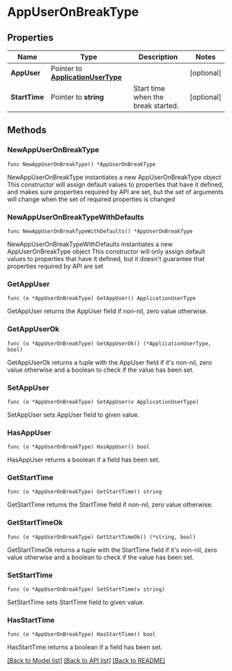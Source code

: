 # AppUserOnBreakType

## Properties

Name | Type | Description | Notes
------------ | ------------- | ------------- | -------------
**AppUser** | Pointer to [**ApplicationUserType**](ApplicationUserType.md) |  | [optional] 
**StartTime** | Pointer to **string** | Start time when the break started. | [optional] 

## Methods

### NewAppUserOnBreakType

`func NewAppUserOnBreakType() *AppUserOnBreakType`

NewAppUserOnBreakType instantiates a new AppUserOnBreakType object
This constructor will assign default values to properties that have it defined,
and makes sure properties required by API are set, but the set of arguments
will change when the set of required properties is changed

### NewAppUserOnBreakTypeWithDefaults

`func NewAppUserOnBreakTypeWithDefaults() *AppUserOnBreakType`

NewAppUserOnBreakTypeWithDefaults instantiates a new AppUserOnBreakType object
This constructor will only assign default values to properties that have it defined,
but it doesn't guarantee that properties required by API are set

### GetAppUser

`func (o *AppUserOnBreakType) GetAppUser() ApplicationUserType`

GetAppUser returns the AppUser field if non-nil, zero value otherwise.

### GetAppUserOk

`func (o *AppUserOnBreakType) GetAppUserOk() (*ApplicationUserType, bool)`

GetAppUserOk returns a tuple with the AppUser field if it's non-nil, zero value otherwise
and a boolean to check if the value has been set.

### SetAppUser

`func (o *AppUserOnBreakType) SetAppUser(v ApplicationUserType)`

SetAppUser sets AppUser field to given value.

### HasAppUser

`func (o *AppUserOnBreakType) HasAppUser() bool`

HasAppUser returns a boolean if a field has been set.

### GetStartTime

`func (o *AppUserOnBreakType) GetStartTime() string`

GetStartTime returns the StartTime field if non-nil, zero value otherwise.

### GetStartTimeOk

`func (o *AppUserOnBreakType) GetStartTimeOk() (*string, bool)`

GetStartTimeOk returns a tuple with the StartTime field if it's non-nil, zero value otherwise
and a boolean to check if the value has been set.

### SetStartTime

`func (o *AppUserOnBreakType) SetStartTime(v string)`

SetStartTime sets StartTime field to given value.

### HasStartTime

`func (o *AppUserOnBreakType) HasStartTime() bool`

HasStartTime returns a boolean if a field has been set.


[[Back to Model list]](../README.md#documentation-for-models) [[Back to API list]](../README.md#documentation-for-api-endpoints) [[Back to README]](../README.md)


